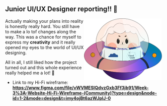 ## Junior UI/UX Designer reporting!! 💖

<img align="right" width="250px" src="../../assets/alf/alf-ufo.png">

Actually making your plans into reality is honestly really hard. You still have to make a lo tof changes along the way. This was a chance for myself to express my **creativity** and it really opened my eyes to the world of UI/UX designing. 

All in all, I still liked how the project turned out and this whole experience really helped me a lot! 💖

- Link to my Hi-Fi wireframe: **https://www.figma.com/file/vWVMESIQdvzGxb3Ff3jb91/Week-3%3A-Website-Hi-Fi-Wireframe-(Community)?type=design&node-id=1-2&mode=design&t=imy4ojBt6azWJplJ-0**

